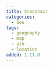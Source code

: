 ```yaml
---
title: Crosshair
categories:
  - Geo
tags:
  - geography
  - map
  - pin
  - location
added: 1.11.0
---
```

